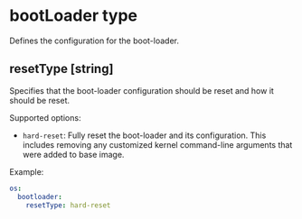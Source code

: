 # bootLoader type

Defines the configuration for the boot-loader.

## resetType [string]

Specifies that the boot-loader configuration should be reset and how it should be reset.

Supported options:

- `hard-reset`: Fully reset the boot-loader and its configuration.
  This includes removing any customized kernel command-line arguments that were added to
  base image.

Example:

```yaml
os:
  bootloader:
    resetType: hard-reset
```
